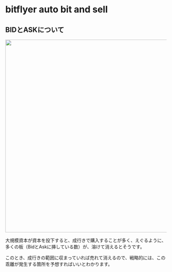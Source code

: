 # bitflyer auto bit and sell 

## BIDとASKについて
<div align="center">
  <img width="600px" src="https://d2mxuefqeaa7sj.cloudfront.net/s_3A7AF7713DCD72B55C56C67EC74231E0AA5475959E8D5F94A00EC0CFD8EAA0EE_1530429886760_image.png">
</div>

大規模資本が資本を投下すると、成行きで購入することが多く、えぐるように、多くの板（BidとAskに挿している数）が、溶けて消えるとそうです。

このとき、成行きの範囲に収まっていれば売れて消えるので、戦略的には、この乖離が発生する箇所を予想すればいいとわかります。  

